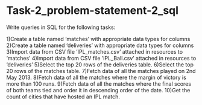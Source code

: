# Task-2_problem-statement-2_sql

Write queries in SQL for the following tasks:

1)Create a table named ‘matches’ with appropriate data types for columns
2)Create a table named ‘deliveries’ with appropriate data types for columns
3)Import data from CSV file ’IPL_matches.csv’ attached in resources to ‘matches’
4)Import data from CSV file ’IPL_Ball.csv’ attached in resources to ‘deliveries’
5)Select the top 20 rows of the deliveries table.
6)Select the top 20 rows of the matches table.
7)Fetch data of all the matches played on 2nd May 2013.
8)Fetch data of all the matches where the margin of victory is more than 100 runs.
9)Fetch data of all the matches where the final scores of both teams tied and order it in descending order of the date.
10)Get the count of cities that have hosted an IPL match.
